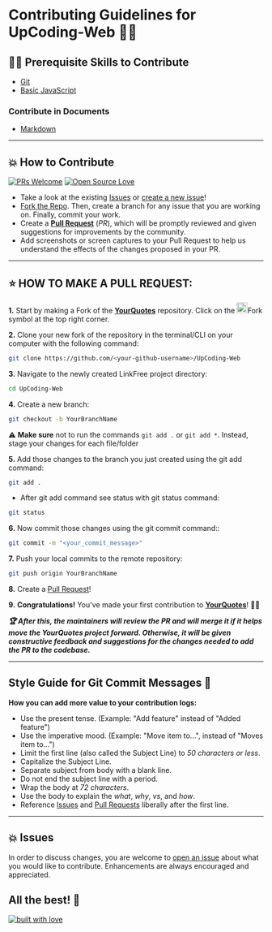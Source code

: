 # Contributing Guidelines for UpCoding-Web 👨‍💻

## 👨‍💻 Prerequisite Skills to Contribute

- [Git](https://git-scm.com/)
- [Basic JavaScript](https://developer.mozilla.org/en-US/docs/Web/JavaScript)

### Contribute in Documents

- [Markdown](https://www.markdownguide.org/basic-syntax/)

---

## 💥 How to Contribute

[![PRs Welcome](https://img.shields.io/badge/PRs-welcome-brightgreen.svg?style=flat-square)](https://github.com/sahanmndl/UpCoding-Web/pulls)
[![Open Source Love](https://badges.frapsoft.com/os/v1/open-source.png?v=103)](https://github.com/sahanmndl/UpCoding-Web)

- Take a look at the existing [Issues](https://github.com/sahanmndl/UpCoding-Web/issues) or [create a new issue](https://github.com/sahanmndl/UpCoding-Web/issues/new/choose)!
- [Fork the Repo](https://github.com/sahanmndl/UpCoding-Web/fork). Then, create a branch for any issue that you are working on. Finally, commit your work.
- Create a **[Pull Request](https://github.com/sahanmndl/UpCoding-Web/compare)** (_PR_), which will be promptly reviewed and given suggestions for improvements by the community.
- Add screenshots or screen captures to your Pull Request to help us understand the effects of the changes proposed in your PR.

---

## ⭐ HOW TO MAKE A PULL REQUEST:

**1.** Start by making a Fork of the [**YourQuotes**](https://github.com/sahanmndl/UpCoding-Web) repository. Click on the <a href="https://github.com/sahanmndl/UpCoding-Web/fork"><img src="https://i.imgur.com/G4z1kEe.png" height="21" width="21"></a>Fork symbol at the top right corner.

**2.** Clone your new fork of the repository in the terminal/CLI on your computer with the following command:

```bash
git clone https://github.com/<your-github-username>/UpCoding-Web
```

**3.** Navigate to the newly created LinkFree project directory:

```bash
cd UpCoding-Web
```

**4.** Create a new branch:

```bash
git checkout -b YourBranchName
```

⚠️ **Make sure** not to run the commands `git add .` or `git add *`. Instead, stage your changes for each file/folder

**5.** Add those changes to the branch you just created using the git add command:

```bash
git add .
```

- After git add command see status with git status command:

```bash
git status
```

**6.** Now commit those changes using the git commit command::

```bash
git commit -m "<your_commit_message>"
```

**7.** Push your local commits to the remote repository:

```bash
git push origin YourBranchName
```

**8.** Create a [Pull Request](https://help.github.com/en/github/collaborating-with-issues-and-pull-requests/creating-a-pull-request)!

**9.** **Congratulations!** You've made your first contribution to [**YourQuotes**](https://github.com/sahanmndl/UpCoding-Web/graphs/contributors)! 🙌🏼

**_:trophy: After this, the maintainers will review the PR and will merge it if it helps move the YourQuotes project forward. Otherwise, it will be given constructive feedback and suggestions for the changes needed to add the PR to the codebase._**

---

## Style Guide for Git Commit Messages :memo:

**How you can add more value to your contribution logs:**

- Use the present tense. (Example: "Add feature" instead of "Added feature")
- Use the imperative mood. (Example: "Move item to...", instead of "Moves item to...")
- Limit the first line (also called the Subject Line) to _50 characters or less_.
- Capitalize the Subject Line.
- Separate subject from body with a blank line.
- Do not end the subject line with a period.
- Wrap the body at _72 characters_.
- Use the body to explain the _what_, _why_, _vs_, and _how_.
- Reference [Issues](https://github.com/sahanmndl/UpCoding-Web/issues) and [Pull Requests](https://github.com/sahanmndl/UpCoding-Web/pulls) liberally after the first line.

---

## 💥 Issues

In order to discuss changes, you are welcome to [open an issue](https://github.com/sahanmndl/UpCoding-Web/issues/new/choose) about what you would like to contribute. Enhancements are always encouraged and appreciated.

## All the best! 🥇

[![built with love](https://forthebadge.com/images/badges/built-with-love.svg)](https://github.com/sahanmndl/UpCoding-Web)

